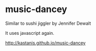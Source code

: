 # music-dancey
Similar to sushi jiggler by Jennifer Dewalt

It uses javascript again. 

<a href="http://kastanis.github.io/music-dancey">http://kastanis.github.io/music-dancey</a>
